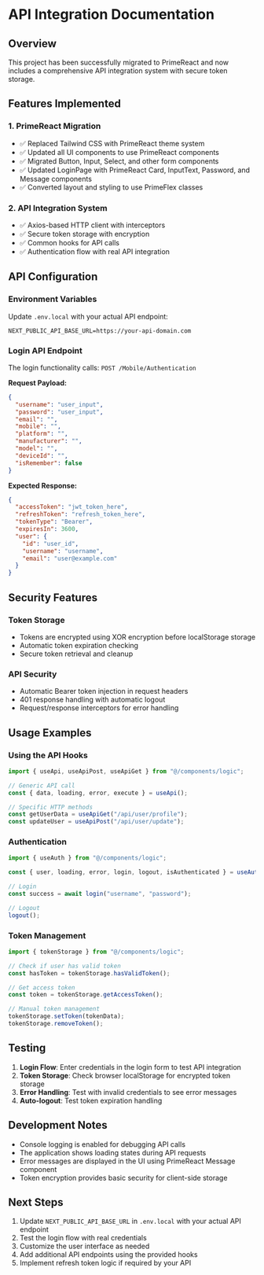# API Integration Documentation

## Overview

This project has been successfully migrated to PrimeReact and now includes a comprehensive API integration system with secure token storage.

## Features Implemented

### 1. PrimeReact Migration

- ✅ Replaced Tailwind CSS with PrimeReact theme system
- ✅ Updated all UI components to use PrimeReact components
- ✅ Migrated Button, Input, Select, and other form components
- ✅ Updated LoginPage with PrimeReact Card, InputText, Password, and Message components
- ✅ Converted layout and styling to use PrimeFlex classes

### 2. API Integration System

- ✅ Axios-based HTTP client with interceptors
- ✅ Secure token storage with encryption
- ✅ Common hooks for API calls
- ✅ Authentication flow with real API integration

## API Configuration

### Environment Variables

Update `.env.local` with your actual API endpoint:

```
NEXT_PUBLIC_API_BASE_URL=https://your-api-domain.com
```

### Login API Endpoint

The login functionality calls: `POST /Mobile/Authentication`

**Request Payload:**

```json
{
  "username": "user_input",
  "password": "user_input",
  "email": "",
  "mobile": "",
  "platform": "",
  "manufacturer": "",
  "model": "",
  "deviceId": "",
  "isRemember": false
}
```

**Expected Response:**

```json
{
  "accessToken": "jwt_token_here",
  "refreshToken": "refresh_token_here",
  "tokenType": "Bearer",
  "expiresIn": 3600,
  "user": {
    "id": "user_id",
    "username": "username",
    "email": "user@example.com"
  }
}
```

## Security Features

### Token Storage

- Tokens are encrypted using XOR encryption before localStorage storage
- Automatic token expiration checking
- Secure token retrieval and cleanup

### API Security

- Automatic Bearer token injection in request headers
- 401 response handling with automatic logout
- Request/response interceptors for error handling

## Usage Examples

### Using the API Hooks

```typescript
import { useApi, useApiPost, useApiGet } from "@/components/logic";

// Generic API call
const { data, loading, error, execute } = useApi();

// Specific HTTP methods
const getUserData = useApiGet("/api/user/profile");
const updateUser = useApiPost("/api/user/update");
```

### Authentication

```typescript
import { useAuth } from "@/components/logic";

const { user, loading, error, login, logout, isAuthenticated } = useAuth();

// Login
const success = await login("username", "password");

// Logout
logout();
```

### Token Management

```typescript
import { tokenStorage } from "@/components/logic";

// Check if user has valid token
const hasToken = tokenStorage.hasValidToken();

// Get access token
const token = tokenStorage.getAccessToken();

// Manual token management
tokenStorage.setToken(tokenData);
tokenStorage.removeToken();
```

## Testing

1. **Login Flow**: Enter credentials in the login form to test API integration
2. **Token Storage**: Check browser localStorage for encrypted token storage
3. **Error Handling**: Test with invalid credentials to see error messages
4. **Auto-logout**: Test token expiration handling

## Development Notes

- Console logging is enabled for debugging API calls
- The application shows loading states during API requests
- Error messages are displayed in the UI using PrimeReact Message component
- Token encryption provides basic security for client-side storage

## Next Steps

1. Update `NEXT_PUBLIC_API_BASE_URL` in `.env.local` with your actual API endpoint
2. Test the login flow with real credentials
3. Customize the user interface as needed
4. Add additional API endpoints using the provided hooks
5. Implement refresh token logic if required by your API
